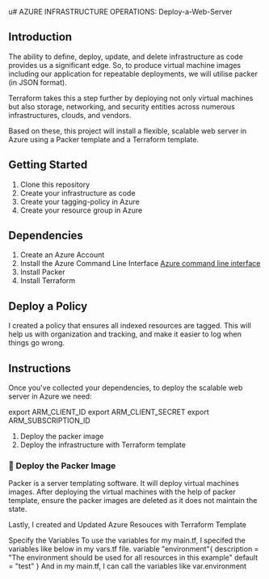 u# AZURE INFRASTRUCTURE OPERATIONS: Deploy-a-Web-Server

## Introduction

The ability to define, deploy, update, and delete infrastructure as code provides us a significant edge. So, to produce virtual machine images including our application for repeatable deployments, we will utilise packer (in JSON format).

Terraform takes this a step further by deploying not only virtual machines but also storage, networking, and security entities across numerous infrastructures, clouds, and vendors.

Based on these, this project will install a flexible, scalable web server in Azure using a Packer template and a Terraform template.

## Getting Started

1. Clone this repository
2. Create your infrastructure as code
3. Create your tagging-policy in Azure
4. Create your resource group in Azure

## Dependencies

1. Create an Azure Account
2. Install the Azure Command Line Interface [Azure command line interface](https://docs.microsoft.com/en-us/cli/azure/install-azure-cli?view=azure-cli-latest)
3. Install Packer
4. Install Terraform 

## Deploy a Policy
I created a policy that ensures all indexed resources are tagged. This will help us with organization and tracking, and make it easier to log when things go wrong.

## Instructions

Once you've  collected your dependencies, to deploy the scalable web server in Azure we need: 


export ARM_CLIENT_ID
export ARM_CLIENT_SECRET
export ARM_SUBSCRIPTION_ID

1. Deploy the packer image
2. Deploy the infrastructure with Terraform template

### :pushpin: Deploy the Packer Image

Packer is a server templating software. It will deploy virtual machines images. After deploying the virtual machines with the help of packer template, ensure the packer images are deleted as it does not maintain the state.

Lastly, I created and Updated Azure Resouces with Terraform Template

Specify the Variables 
To use the variables for my main.tf, I specifed the variables like below in my vars.tf file.
variable "environment"{
  description = "The environment should be used for all resources in this example"
  default = "test"
}
And in my main.tf, I can call the variables like
var.environment


